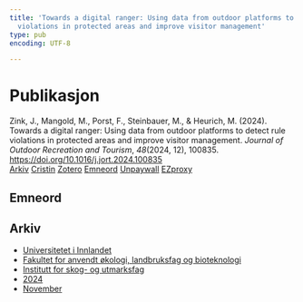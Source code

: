 ```yaml
---
title: 'Towards a digital ranger: Using data from outdoor platforms to detect rule
  violations in protected areas and improve visitor management'
type: pub
encoding: UTF-8

---
```

<h1>Publikasjon</h1>
<article id="csl-bib-container-DLEQZNR3" class="csl-bib-container">
  <div class="csl-bib-body"> <div class="csl-entry">Zink, J., Mangold, M., Porst, F., Steinbauer, M., &#38; Heurich, M. (2024). Towards a digital ranger: Using data from outdoor platforms to detect rule violations in protected areas and improve visitor management. <i>Journal of Outdoor Recreation and Tourism</i>, <i>48</i>(2024, 12), 100835. <a href="https://doi.org/10.1016/j.jort.2024.100835">https://doi.org/10.1016/j.jort.2024.100835</a></div> </div>
  <div class="csl-bib-buttons">
    <a href="#taxonomy-article-DLEQZNR3" alt="archive" class="csl-bib-button">Arkiv</a>
    <a href="https://app.cristin.no/results/show.jsf?id=2318667" alt="Cristin" class="csl-bib-button">Cristin</a>
    <a href="http://zotero.org/groups/5881554/items/DLEQZNR3" alt="Zotero" class="csl-bib-button">Zotero</a>
    <a href="#keywords-article-DLEQZNR3" alt="keywords" class="csl-bib-button">Emneord</a>
    <a href="https://doi.org/10.1016/j.jort.2024.100835" alt="Unpaywall" class="csl-bib-button">Unpaywall</a>
    <a href="https://doi.org/10.1016/j.jort.2024.100835" alt="EZproxy" class="csl-bib-button">EZproxy</a>
  </div>
  <div id="csl-bib-meta-container-DLEQZNR3"></div>
</article>
<div id="csl-bib-meta-DLEQZNR3" class="csl-bib-meta">
  <article id="keywords-article-DLEQZNR3" class="keywords-article">
    <h1>Emneord</h1>
    
  </article>
  <article id="taxonomy-article-DLEQZNR3" class="taxonomy-article">
    <h1>Arkiv</h1>
    <ul>
      <li>
        <a href="/nn/archive/?key=3DCRN523">Universitetet i Innlandet</a>
      </li>
      <li>
        <a href="/nn/archive/?key=T77LXH6D">Fakultet for anvendt økologi, landbruksfag og bioteknologi</a>
      </li>
      <li>
        <a href="/nn/archive/?key=7TRARPE3">Institutt for skog- og utmarksfag</a>
      </li>
      <li>
        <a href="/nn/archive/?key=A4XX8HDP">2024</a>
      </li>
      <li>
        <a href="/nn/archive/?key=95EJUHS3">November</a>
      </li>
    </ul>
  </article>
</div>
